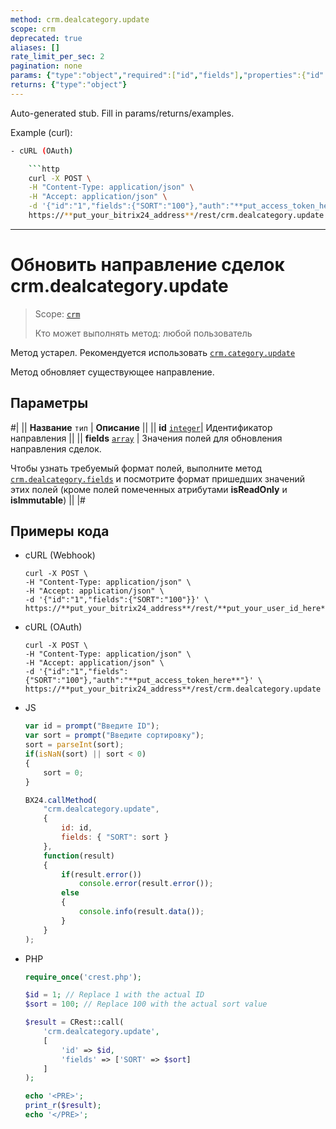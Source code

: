 ```yaml
---
method: crm.dealcategory.update
scope: crm
deprecated: true
aliases: []
rate_limit_per_sec: 2
pagination: none
params: {"type":"object","required":["id","fields"],"properties":{"id":{"type":"integer"},"fields":{"type":"object"}}}
returns: {"type":"object"}
---
```


Auto-generated stub. Fill in params/returns/examples.

Example (curl):

```bash
- cURL (OAuth)

    ```http
    curl -X POST \
    -H "Content-Type: application/json" \
    -H "Accept: application/json" \
    -d '{"id":"1","fields":{"SORT":"100"},"auth":"**put_access_token_here**"}' \
    https://**put_your_bitrix24_address**/rest/crm.dealcategory.update
```

---

# Обновить направление сделок crm.dealcategory.update

> Scope: [`crm`](../../../scopes/permissions.md)
>
> Кто может выполнять метод: любой пользователь



Метод устарел. Рекомендуется использовать  [`crm.category.update`](../../universal/category/crm-category-update.md)



Метод обновляет существующее направление.

## Параметры

#|
|| **Название**
`тип` | **Описание** ||
|| **id** 
[`integer`](../../../data-types.md)| Идентификатор направления ||
|| **fields**
[`array`](../../../data-types.md) | Значения полей для обновления направления сделок.

Чтобы узнать требуемый формат полей, выполните метод [`crm.dealcategory.fields`](./crm-deal-category-fields.md) и посмотрите формат пришедших значений этих полей (кроме полей помеченных атрибутами **isReadOnly** и **isImmutable**) ||
|#

## Примеры кода





- cURL (Webhook)

    ```http
    curl -X POST \
    -H "Content-Type: application/json" \
    -H "Accept: application/json" \
    -d '{"id":"1","fields":{"SORT":"100"}}' \
    https://**put_your_bitrix24_address**/rest/**put_your_user_id_here**/**put_your_webhook_here**/crm.dealcategory.update
    ```

- cURL (OAuth)

    ```http
    curl -X POST \
    -H "Content-Type: application/json" \
    -H "Accept: application/json" \
    -d '{"id":"1","fields":{"SORT":"100"},"auth":"**put_access_token_here**"}' \
    https://**put_your_bitrix24_address**/rest/crm.dealcategory.update
    ```

- JS

    ```js
    var id = prompt("Введите ID");
    var sort = prompt("Введите сортировку");
    sort = parseInt(sort);
    if(isNaN(sort) || sort < 0)
    {
        sort = 0;
    }

    BX24.callMethod(
        "crm.dealcategory.update",
        {
            id: id,
            fields: { "SORT": sort }
        },
        function(result)
        {
            if(result.error())
                console.error(result.error());
            else
            {
                console.info(result.data());
            }
        }
    );
    ```

- PHP

    ```php
    require_once('crest.php');

    $id = 1; // Replace 1 with the actual ID
    $sort = 100; // Replace 100 with the actual sort value

    $result = CRest::call(
        'crm.dealcategory.update',
        [
            'id' => $id,
            'fields' => ['SORT' => $sort]
        ]
    );

    echo '<PRE>';
    print_r($result);
    echo '</PRE>';
    ```


